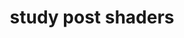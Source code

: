 ---
title: study post shaders
published_at: 2025-04-16
snippet: learning shaders
disable_html_sanitization: true
allow_math: true
---